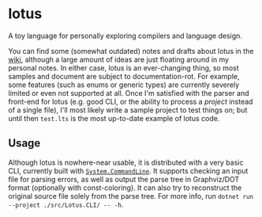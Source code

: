 # lotus

A toy language for personally exploring compilers and language design.

You can find some (somewhat outdated) notes and drafts about lotus in the [wiki](https://github.com/Blokyk/lotus/wiki), although a large amount of ideas are just floating around in my personal notes. In either case, lotus is an ever-changing thing, so most samples and document are subject to documentation-rot. For example, some features (such as enums or generic types) are currently severely limited or even not supported at all. Once I'm satisfied with the parser and front-end for lotus (e.g. good CLI, or the ability to process a *project* instead of a single file), I'll most likely write a sample project to test things on; but until then `test.lts` is the most up-to-date example of lotus code.

## Usage

Although lotus is nowhere-near usable, it is distributed with a very basic CLI, currently built with [`System.CommandLine`](https://github.com/dotnet/command-line-api/). It supports checking an input file for parsing errors, as well as output the parse tree in Graphviz/DOT format (optionally with const-coloring). It can also try to reconstruct the original source file solely from the parse tree. For more info, run `dotnet run --project ./src/Lotus.CLI/ -- -h`.